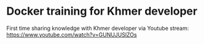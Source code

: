 # Docker training for Khmer developer
First time sharing knowledge with Khmer developer via Youtube stream: https://www.youtube.com/watch?v=GUNUJUSlZOs
